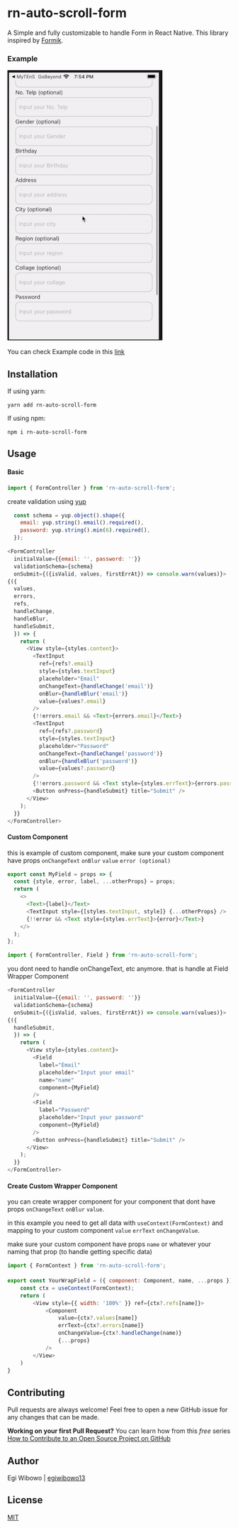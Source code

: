 # rn-auto-scroll-form

A Simple and fully customizable to handle Form in React Native. This library inspired by [Formik](https://github.com/jaredpalmer/formik).

### Example
![](https://raw.githubusercontent.com/egiwibowo13/rn-auto-scroll-form/main/assets/rn-auto-scroll-form.gif)

You can check Example code in this [link](examples/App.js)
## Installation

If using yarn:

```
yarn add rn-auto-scroll-form
```

If using npm:

```
npm i rn-auto-scroll-form
```

## Usage
#### Basic

```javascript
import { FormController } from 'rn-auto-scroll-form';
```

create validation using [yup](https://www.npmjs.com/package/yup)

```javascript
  const schema = yup.object().shape({
    email: yup.string().email().required(),
    password: yup.string().min(6).required(),
  });
```

```javascript
<FormController
  initialValue={{email: '', password: ''}}
  validationSchema={schema}
  onSubmit={({isValid, values, firstErrAt}) => console.warn(values)}>
{({
  values,
  errors,
  refs,
  handleChange,
  handleBlur,
  handleSubmit,
  }) => {
    return (
      <View style={styles.content}>
        <TextInput
          ref={refs?.email}
          style={styles.textInput}
          placeholder="Email"
          onChangeText={handleChange('email')}
          onBlur={handleBlur('email')}
          value={values?.email}
        />
        {!!errors.email && <Text>{errors.email}</Text>}
        <TextInput
          ref={refs?.password}
          style={styles.textInput}
          placeholder="Password"
          onChangeText={handleChange('password')}
          onBlur={handleBlur('password')}
          value={values?.password}
        />
        {!!errors.password && <Text style={styles.errText}>{errors.password}</Text>}
        <Button onPress={handleSubmit} title="Submit" />
      </View>
    );
  }}
</FormController>
```

#### Custom Component
this is example of custom component, make sure your custom component have props `onChangeText` `onBlur` `value` `error (optional)`

```javascript
export const MyField = props => {
  const {style, error, label, ...otherProps} = props;
  return (
    <>
      <Text>{label}</Text>
      <TextInput style={[styles.textInput, style]} {...otherProps} />
      {!!error && <Text style={styles.errText}>{error}</Text>}
    </>
  );
};
```

```javascript
import { FormController, Field } from 'rn-auto-scroll-form';
```

you dont need to handle onChangeText, etc anymore. that is handle at Field Wrapper Component

```javascript
<FormController
  initialValue={{email: '', password: ''}}
  validationSchema={schema}
  onSubmit={({isValid, values, firstErrAt}) => console.warn(values)}>
{({
  handleSubmit,
  }) => {
    return (
      <View style={styles.content}>
        <Field
          label="Email"
          placeholder="Input your email"
          name="name"
          component={MyField}
        />
        <Field
          label="Password"
          placeholder="Input your password"
          component={MyField}
        />
        <Button onPress={handleSubmit} title="Submit" />
      </View>
    );
  }}
</FormController>
```

#### Create Custom Wrapper Component
you can create wrapper component for your component that dont have props `onChangeText` `onBlur` `value`.

in this example you need to get all data with `useContext(FormContext)` and mapping to your custom component `value` `errText` `onChangeValue`.

make sure your custom component have props `name` or whatever your naming that prop (to handle getting specific data)

```javascript
import { FormContext } from 'rn-auto-scroll-form';

export const YourWrapField = ({ component: Component, name, ...props }) => {
    const ctx = useContext(FormContext);
    return (
        <View style={{ width: '100%' }} ref={ctx?.refs[name]}>
            <Component
                value={ctx?.values[name]}
                errText={ctx?.errors[name]}
                onChangeValue={ctx?.handleChange(name)}
                {...props}
            />
        </View>
    )
}
```


## Contributing
Pull requests are always welcome! Feel free to open a new GitHub issue for any changes that can be made.

**Working on your first Pull Request?** You can learn how from this *free* series [How to Contribute to an Open Source Project on GitHub](https://egghead.io/series/how-to-contribute-to-an-open-source-project-on-github)

## Author
Egi Wibowo | [egiwibowo13](https://egiwibowo.id)

## License
[MIT](./LICENSE)
